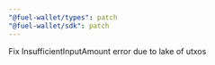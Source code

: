 ```yaml
---
"@fuel-wallet/types": patch
"@fuel-wallet/sdk": patch
---
```


Fix InsufficientInputAmount error due to lake of utxos
